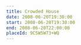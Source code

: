 ```yaml
---
title: Crowded House
date: 2008-06-20T19:30:00
start: 2008-06-20T19:30:00
end: 2008-06-20T22:00:00
placeId: 9C5W5W73+WQ
---
```

